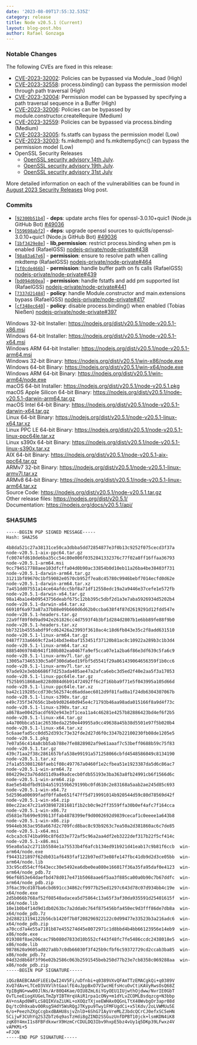 ```yaml
---
date: '2023-08-09T17:55:32.535Z'
category: release
title: Node v20.5.1 (Current)
layout: blog-post.hbs
author: Rafael Gonzaga
---
```


### Notable Changes

The following CVEs are fixed in this release:

- [CVE-2023-32002](https://cve.mitre.org/cgi-bin/cvename.cgi?name=CVE-2023-32002): Policies can be bypassed via Module.\_load (High)
- [CVE-2023-32558](https://cve.mitre.org/cgi-bin/cvename.cgi?name=CVE-2023-32558): process.binding() can bypass the permission model through path traversal (High)
- [CVE-2023-32004](https://cve.mitre.org/cgi-bin/cvename.cgi?name=CVE-2023-32004): Permission model can be bypassed by specifying a path traversal sequence in a Buffer (High)
- [CVE-2023-32006](https://cve.mitre.org/cgi-bin/cvename.cgi?name=CVE-2023-32006): Policies can be bypassed by module.constructor.createRequire (Medium)
- [CVE-2023-32559](https://cve.mitre.org/cgi-bin/cvename.cgi?name=CVE-2023-32559): Policies can be bypassed via process.binding (Medium)
- [CVE-2023-32005](https://cve.mitre.org/cgi-bin/cvename.cgi?name=CVE-2023-32005): fs.statfs can bypass the permission model (Low)
- [CVE-2023-32003](https://cve.mitre.org/cgi-bin/cvename.cgi?name=CVE-2023-32003): fs.mkdtemp() and fs.mkdtempSync() can bypass the permission model (Low)
- OpenSSL Security Releases
  - [OpenSSL security advisory 14th July](https://mta.openssl.org/pipermail/openssl-announce/2023-July/000264.html).
  - [OpenSSL security advisory 19th July](https://mta.openssl.org/pipermail/openssl-announce/2023-July/000265.html).
  - [OpenSSL security advisory 31st July](https://mta.openssl.org/pipermail/openssl-announce/2023-July/000267.html)

More detailed information on each of the vulnerabilities can be found in [August 2023 Security Releases](/blog/vulnerability/august-2023-security-releases/) blog post.

### Commits

- \[[`92300b51b4`](https://github.com/nodejs/node/commit/92300b51b4)] - **deps**: update archs files for openssl-3.0.10+quic1 (Node.js GitHub Bot) [#49036](https://github.com/nodejs/node/pull/49036)
- \[[`559698abf2`](https://github.com/nodejs/node/commit/559698abf2)] - **deps**: upgrade openssl sources to quictls/openssl-3.0.10+quic1 (Node.js GitHub Bot) [#49036](https://github.com/nodejs/node/pull/49036)
- \[[`1bf3429e8e`](https://github.com/nodejs/node/commit/1bf3429e8e)] - **lib,permission**: restrict process.binding when pm is enabled (RafaelGSS) [nodejs-private/node-private#438](https://github.com/nodejs-private/node-private/pull/438)
- \[[`98a83a67e6`](https://github.com/nodejs/node/commit/98a83a67e6)] - **permission**: ensure to resolve path when calling mkdtemp (RafaelGSS) [nodejs-private/node-private#464](https://github.com/nodejs-private/node-private/pull/464)
- \[[`1f0cde466b`](https://github.com/nodejs/node/commit/1f0cde466b)] - **permission**: handle buffer path on fs calls (RafaelGSS) [nodejs-private/node-private#439](https://github.com/nodejs-private/node-private/pull/439)
- \[[`bd094d60ea`](https://github.com/nodejs/node/commit/bd094d60ea)] - **permission**: handle fstatfs and add pm supported list (RafaelGSS) [nodejs-private/node-private#441](https://github.com/nodejs-private/node-private/pull/441)
- \[[`7337d21484`](https://github.com/nodejs/node/commit/7337d21484)] - **policy**: handle Module.constructor and main.extensions bypass (RafaelGSS) [nodejs-private/node-private#417](https://github.com/nodejs-private/node-private/pull/417)
- \[[`cf348ec640`](https://github.com/nodejs/node/commit/cf348ec640)] - **policy**: disable process.binding() when enabled (Tobias Nießen) [nodejs-private/node-private#397](https://github.com/nodejs-private/node-private/pull/397)

Windows 32-bit Installer: https://nodejs.org/dist/v20.5.1/node-v20.5.1-x86.msi \
Windows 64-bit Installer: https://nodejs.org/dist/v20.5.1/node-v20.5.1-x64.msi \
Windows ARM 64-bit Installer: https://nodejs.org/dist/v20.5.1/node-v20.5.1-arm64.msi \
Windows 32-bit Binary: https://nodejs.org/dist/v20.5.1/win-x86/node.exe \
Windows 64-bit Binary: https://nodejs.org/dist/v20.5.1/win-x64/node.exe \
Windows ARM 64-bit Binary: https://nodejs.org/dist/v20.5.1/win-arm64/node.exe \
macOS 64-bit Installer: https://nodejs.org/dist/v20.5.1/node-v20.5.1.pkg \
macOS Apple Silicon 64-bit Binary: https://nodejs.org/dist/v20.5.1/node-v20.5.1-darwin-arm64.tar.gz \
macOS Intel 64-bit Binary: https://nodejs.org/dist/v20.5.1/node-v20.5.1-darwin-x64.tar.gz \
Linux 64-bit Binary: https://nodejs.org/dist/v20.5.1/node-v20.5.1-linux-x64.tar.xz \
Linux PPC LE 64-bit Binary: https://nodejs.org/dist/v20.5.1/node-v20.5.1-linux-ppc64le.tar.xz \
Linux s390x 64-bit Binary: https://nodejs.org/dist/v20.5.1/node-v20.5.1-linux-s390x.tar.xz \
AIX 64-bit Binary: https://nodejs.org/dist/v20.5.1/node-v20.5.1-aix-ppc64.tar.gz \
ARMv7 32-bit Binary: https://nodejs.org/dist/v20.5.1/node-v20.5.1-linux-armv7l.tar.xz \
ARMv8 64-bit Binary: https://nodejs.org/dist/v20.5.1/node-v20.5.1-linux-arm64.tar.xz \
Source Code: https://nodejs.org/dist/v20.5.1/node-v20.5.1.tar.gz \
Other release files: https://nodejs.org/dist/v20.5.1/ \
Documentation: https://nodejs.org/docs/v20.5.1/api/

### SHASUMS

```
-----BEGIN PGP SIGNED MESSAGE-----
Hash: SHA256

4b8da521c27a38131ce50ca3dbba5dd72854877e3f0b13c9252f075cecd3f37a  node-v20.5.1-aix-ppc64.tar.gz
fc0074fd610de6ba35cc54c80e006f0352841332376c77f02a8ff16ffaa36793  node-v20.5.1-arm64.msi
9cc794517788aee103dfcffa04d0b90ac33854b0d10eb11a26ba4be38403f731  node-v20.5.1-darwin-arm64.tar.gz
31211bf89670c1bf59082e0570cb952f7ea8c45780c9946bebf7014ecfd0d62e  node-v20.5.1-darwin-arm64.tar.xz
7a451dd07551a14ce64afdcc5bf8a71df12558edc19a2a9446e37cefe1e572fb  node-v20.5.1-darwin-x64.tar.gz
98a14ba1e4b09543756deabf675c12bb395c5dbf2d1a3e7aba5926934d5202b4  node-v20.5.1-darwin-x64.tar.xz
66910f6a973a87a37b88e09b660d6d62b0ccba638f4f87d2619291d12fdd547e  node-v20.5.1-headers.tar.gz
22a9ff89f0d9ad942e261826cc4d7593f4b3bf1d284d2807b1e6bb89fe88f9b0  node-v20.5.1-headers.tar.xz
bb7321b4555abdf9fcd62426a23993f3610ac4c18d6fb843e35c2f8add631510  node-v20.5.1-linux-arm64.tar.gz
0487f733a6669cf2a414bd3e4baf153451f37120b81ac8c10922a289b3c1b3d4  node-v20.5.1-linux-arm64.tar.xz
88854069784b941f180b802ea0467fa9ef5cca07e1a2ba6f86e3df639c5fa6c9  node-v20.5.1-linux-armv7l.tar.gz
13005a73465330c5a0f300da6ed19fbf5d5541f29a861439064656359f1b0cc6  node-v20.5.1-linux-armv7l.tar.xz
97ade92e3ebb6686f7d253ada405ae47a2afca6ebc3d5ed2f40e2aa5f3a17053  node-v20.5.1-linux-ppc64le.tar.gz
f525b951868ae8228d084d6b91472492ff6c2f16bba9f71e5f043995a105d66d  node-v20.5.1-linux-ppc64le.tar.xz
ba42c119285ccd730c562574cd6addaec6012d9f81fad8a1f24db6304307067b  node-v20.5.1-linux-s390x.tar.gz
e49c735f347656c1beb9d02640d945e4c71793b46aa98ada015166f8a9d4f73c  node-v20.5.1-linux-s390x.tar.xz
a8678ae00425acdf692e943e3f1cea11a4c46281e4257b82886423bd4ef6f2b5  node-v20.5.1-linux-x64.tar.gz
a4a700bbca51ac26538eda2250e449955a9cc49638a45b38d5501e97f5b020b4  node-v20.5.1-linux-x64.tar.xz
5c6aaefad5cc0dd52d393c73e32fde2d27d6f0c3347b22100230fb08de1205e5  node-v20.5.1.pkg
7e07a56c414a8cbb5ab788e7fe8828902af9e61aaaf7c53beff0688b59c75f83  node-v20.5.1.tar.gz
439c71aa2f38c2861657bfa538e99191a571258066cbfd4548586049c8134190  node-v20.5.1.tar.xz
2fa1a553081268faeb1f08c497767a0460f1e2cfbea51e1923387da5d6c86ac7  node-v20.5.1-win-arm64.7z
804229e23a76ddd11d9a49adcecb0fdb55193e3ba363a8fb24991cb6f1566d6c  node-v20.5.1-win-arm64.zip
8ae5e54bdfbd91b4a519159b629199bc0fd610c2e83168a5aab2ae245d85c693  node-v20.5.1-win-x64.7z
5d2596a00699fadf0ffa8e651f47ff5d719991014b920544d59c80d78569d42f  node-v20.5.1-win-x64.zip
80ec22ac47c21a938987281681f1b2cb0c9e2ff3559ffa30b0ef4afc7f164cca  node-v20.5.1-win-x86.7z
d5681e7b699e939b13ffab4878399ef9d0002692d9839cecaf1c0eeee1a643b8  node-v20.5.1-win-x86.zip
9944eb363ac958a667d2c709fcd8bac8c93b9263c7ea50a2d381860ac6c7de85  node-v20.5.1-x64.msi
4cbca3c6741ba99bc8f6d33e772af5c96a2aa4df2eb3222def317b22f5cf414c  node-v20.5.1-x86.msi
95ea0a5a2c2711b5584e1a75533b4f6afcb134ed91b921d41eab17c9b81f6ccb  win-arm64/node.exe
f9443121897f62db031af6493faf122b97ed73e08fe147fbc41db9d2d3ce05bb  win-arm64/node.lib
33c95cd554cff643ecc30e5492ea6dbe0ea080e166017f36a35fa95daf0e4123  win-arm64/node_pdb.7z
96ef6853e64daefbd478d017e471b5068aae6f5aa3f885ca00a0b90c7b67ddfc  win-arm64/node_pdb.zip
3f6ac39cd107ba6cbd691cc34862cf9977b25ed1297c643d78c07d934bb4c19e  win-x64/node.exe
2d5b066b768af52f08540adacea5d75864c13a65f3af30da935591d25401615f  win-x64/node.lib
10e1b0b4f14d9d1db0263bc7a2dda0c764f875456bfa450ec9d3fff86de7db8a  win-x64/node_pdb.7z
2d288213194122b56cb1420f7b8f208296922122c0d99477e33523b3a216adc6  win-x64/node_pdb.zip
a70ccd7a4e55a7101b87e455274d45e8072971c1d8bbd4b4bb66123956e14eb9  win-x86/node.exe
019308f8ae206cac79b080d7833d10b552cf443f48fc7fe5486ccdc2438018e5  win-x86/node.lib
9878620a9605ad027a8b7c0db66030f3f425b9cfbf6c59372729cd2ccab3ba85  win-x86/node_pdb.7z
04d32d8b68f3f96e02b2586c063b2591545beb250d77b23e7cb8358c069288aa  win-x86/node_pdb.zip
-----BEGIN PGP SIGNATURE-----

iQGzBAEBCAAdFiEEiQwI24V5Fi/uDfnbi+q0389VXvQFAmTTzEMACgkQi+q0389V
XvQ7dAv+LTCeD3VXVlhtGaalfE4uJppBxO7VIwcHEfsHcuOvCtiKAVyRwsOsQ68Z
YpIBgNG+ww00JlNs/Ar80Q4Kae/OIU8ZmL6iYGyOEU1IUjwthOjdww/NvrIE0GbT
OvTLneEiogXUGeLTmZpYIBTHrqVAiR1rpa1cONy+m1dYLvZCOMLBsdqzcg+N3bbp
AV+nsApd0WFLcS8QIKVaZiUKL+oXOQzTXjxeEWHAx0QGnLTtX40WvbgOr3apr08d
Dq/tcOh9xabvO0Rsg5HdY5WsRQgJTKypu9Twy1FMFUgdCi+x5lKdv/2oLVWMUu5E
6/o+PeezhZXgCcgbxdBAHU8sjvZnlD+6ShG7IAyVreMLZJbdcQCrCJ0efxSC5eHN
SCijwF3CUhYq2S3ZbTz6q9asTzHdi8gZIND2SSGuzUnfDPBT10jck+lsmKDN4iK8
zqK0Y4mxI1s8FBFdkxwrX9HzmCrCDULDQ3Ibv9hxpE5bz4vUy1q5DKp39LFwxz4V
vAPKMi+5
=FJQN
-----END PGP SIGNATURE-----

```
